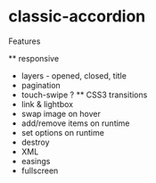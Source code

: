 classic-accordion
=================

Features

** responsive
* layers - opened, closed, title
* pagination
* touch-swipe ?
** CSS3 transitions
* link & lightbox
* swap image on hover
* add/remove items on runtime
* set options on runtime
* destroy
* XML
* easings
* fullscreen